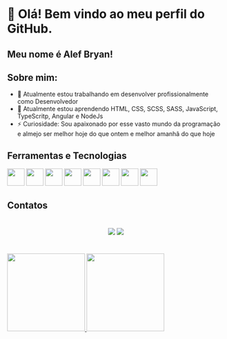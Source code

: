 # 👋 Olá! Bem vindo ao meu perfil do GitHub.
## Meu nome é Alef Bryan!

## Sobre mim:
- 🔭 Atualmente estou trabalhando em desenvolver profissionalmente como Desenvolvedor
- 🌱 Atualmente estou aprendendo HTML, CSS, SCSS, SASS, JavaScript, TypeScritp, Angular e NodeJs
- ⚡ Curiosidade: Sou apaixonado por esse vasto mundo da programação e almejo ser melhor hoje do que ontem e melhor amanhã do que hoje


## Ferramentas e Tecnologias
<div>
<img src="https://cdn.jsdelivr.net/gh/devicons/devicon/icons/git/git-original.svg" width="40" height="40"/>
<img src="https://cdn.jsdelivr.net/gh/devicons/devicon/icons/css3/css3-original.svg" width="40" height="40"/>
<img src="https://cdn.jsdelivr.net/gh/devicons/devicon/icons/html5/html5-original.svg" width="40" height="40"/>
<img src="https://cdn.jsdelivr.net/gh/devicons/devicon/icons/sass/sass-original.svg" width="40" height="40"/>
<img src="https://cdn.jsdelivr.net/gh/devicons/devicon/icons/javascript/javascript-original.svg" width="40" height="40"/>
<img src="https://cdn.jsdelivr.net/gh/devicons/devicon/icons/typescript/typescript-original.svg" width="40" height="40"/>
<img src="https://cdn.jsdelivr.net/gh/devicons/devicon/icons/angularjs/angularjs-original.svg" width="40" height="40"/>
<img src="https://cdn.jsdelivr.net/gh/devicons/devicon/icons/nodejs/nodejs-original-wordmark.svg" width="40" height="40"/> 
</div>

## Contatos

<div align="center" style="margin: 40px">
<a href = "mailto:aleffrade@gmail.com" target="_blank"><img src="https://img.shields.io/badge/Gmail-D14836?style=for-the-badge&logo=gmail&logoColor=white"></a>
<a href="https://www.linkedin.com/in/alefbrf" target="_blank"><img src="https://img.shields.io/badge/-LinkedIn-%230077B5?style=for-the-badge&logo=linkedin&logoColor=white"></a>   
</div>

<div>
<a href="https://github.com/AlefNix">
<img height="180em" src="https://github-readme-stats.vercel.app/api/top-langs/?username=AlefNix&layout=compact&langs_count=7&theme=dracula" styel="width:50%"/>
<img height="180em" src="https://github-readme-stats.vercel.app/api?username=AlefNix&show_icons=true&theme=dracula&include_all_commits=true&count_private=true" style="50%"/>
</div>
